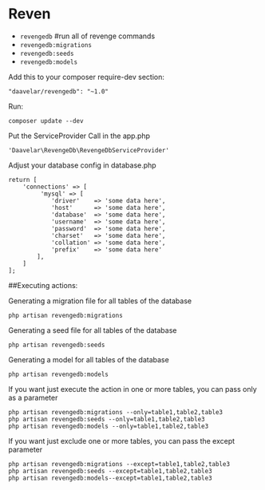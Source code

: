 # Reven
- `revengedb` #run all of revenge commands
- `revengedb:migrations`
- `revengedb:seeds`
- `revengedb:models`

Add this to your composer require-dev section:

    "daavelar/revengedb": "~1.0"
    
Run:   
 
    composer update --dev

Put the ServiceProvider Call in the app.php

    'Daavelar\RevengeDb\RevengeDbServiceProvider'
    
Adjust your database config in database.php

    return [
        'connections' => [
             'mysql' => [
                'driver'    => 'some data here',
                'host'      => 'some data here',
                'database'  => 'some data here',
                'username'  => 'some data here',
                'password'  => 'some data here',
                'charset'   => 'some data here',
                'collation' => 'some data here',
                'prefix'    => 'some data here'
            ],
        ]
    ];
        
##Executing actions: 

Generating a migration file for all tables of the database
    
    php artisan revengedb:migrations
    
Generating a seed file for all tables of the database
    
    php artisan revengedb:seeds
    
Generating a model for all tables of the database    
    
    php artisan revengedb:models
    
If you want just execute the action in one or more tables, you can pass only as a parameter
    
    php artisan revengedb:migrations --only=table1,table2,table3
    php artisan revengedb:seeds --only=table1,table2,table3
    php artisan revengedb:models --only=table1,table2,table3    
    
If you want just exclude one or more tables, you can pass the except parameter
    
    php artisan revengedb:migrations --except=table1,table2,table3
    php artisan revengedb:seeds --except=table1,table2,table3
    php artisan revengedb:models--except=table1,table2,table3
    
